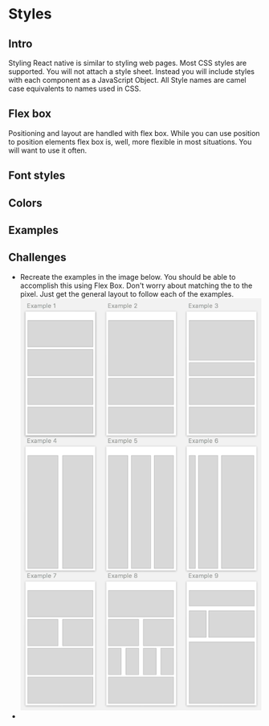 # Styles

## Intro 

Styling React native is similar to styling web pages. Most CSS styles are 
supported. You will not attach a style sheet. Instead you will include styles
with each component as a JavaScript Object. All Style names are camel case 
equivalents to names used in CSS. 

## Flex box

Positioning and layout are handled with flex box. While you can use position to 
position elements flex box is, well, more flexible in most situations. You will 
want to use it often. 

## Font styles 



## Colors 



## Examples



## Challenges 

- Recreate the examples in the image below. You should be able to accomplish this
using Flex Box. Don't worry about matching the to the pixel. Just get the general
layout to follow each of the examples. 
![flex-examples](flex-examples.png)
- 